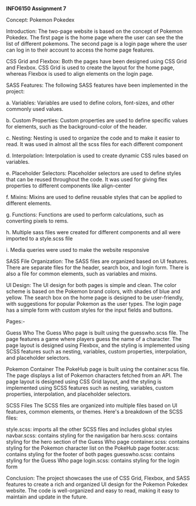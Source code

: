 **INFO6150 Assignment 7**


Concept: Pokemon Pokedex

Introduction:
The two-page website is based on the concept of Pokemon Pokedex. The first page is the home page where the user can see the the list of different pokemons. The second page is a login page where the user can log in to their account to access the home page features.

CSS Grid and Flexbox:
Both the pages have been designed using CSS Grid and Flexbox. CSS Grid is used to create the layout for the home page, whereas Flexbox is used to align elements on the login page.

SASS Features:
The following SASS features have been implemented in the project:

a. Variables: Variables are used to define colors, font-sizes, and other commonly used values.

b. Custom Properties: Custom properties are used to define specific values for elements, such as the background-color of the header.

c. Nesting: Nesting is used to organize the code and to make it easier to read. It was used in almost all the scss files for each different component


d. Interpolation: Interpolation is used to create dynamic CSS rules based on variables.

e. Placeholder Selectors: Placeholder selectors are used to define styles that can be reused throughout the code. It was used for giving flex properties to different components like align-center

f. Mixins: Mixins are used to define reusable styles that can be applied to different elements.

g. Functions: Functions are used to perform calculations, such as converting pixels to rems.

h. Multiple sass files were created for different components and all were imported to a style.scss file

i. Media queries were used to make the website responsive

SASS File Organization:
The SASS files are organized based on UI features. There are separate files for the header, search box, and login form. There is also a file for common elements, such as variables and mixins.

UI Design:
The UI design for both pages is simple and clean. The color scheme is based on the Pokemon brand colors, with shades of blue and yellow. The search box on the home page is designed to be user-friendly, with suggestions for popular Pokemon as the user types. The login page has a simple form with custom styles for the input fields and buttons.

Pages:-


Guess Who
The Guess Who page is built using the guesswho.scss file. The page features a game where players guess the name of a character. The page layout is designed using Flexbox, and the styling is implemented using SCSS features such as nesting, variables, custom properties, interpolation, and placeholder selectors.

Pokemon Container
The PokeHub page is built using the container.scss file. The page displays a list of Pokemon characters fetched from an API. The page layout is designed using CSS Grid layout, and the styling is implemented using SCSS features such as nesting, variables, custom properties, interpolation, and placeholder selectors.

SCSS Files
The SCSS files are organized into multiple files based on UI features, common elements, or themes. Here's a breakdown of the SCSS files:

style.scss: imports all the other SCSS files and includes global styles
navbar.scss: contains styling for the navigation bar
hero.scss: contains styling for the hero section of the Guess Who page
container.scss: contains styling for the Pokemon character list on the PokeHub page
footer.scss: contains styling for the footer of both pages
guesswho.scss: contains styling for the Guess Who page
login.scss: contains styling for the login form


Conclusion:
The project showcases the use of CSS Grid, Flexbox, and SASS features to create a rich and organized UI design for the Pokemon Pokedex website. The code is well-organized and easy to read, making it easy to maintain and update in the future.